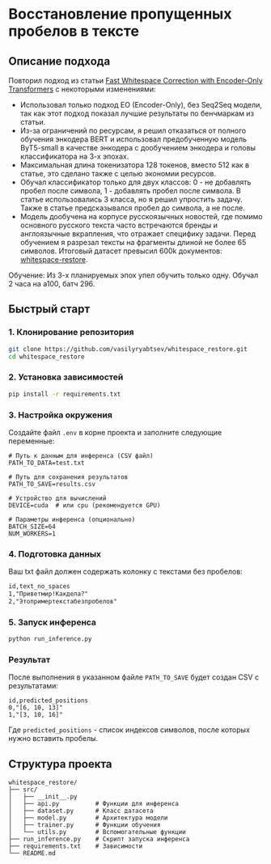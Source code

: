 # Восстановление пропущенных пробелов в тексте

## Описание подхода

Повторил подход из статьи [Fast Whitespace Correction with Encoder-Only Transformers](https://aclanthology.org/2023.acl-demo.37.pdf#:~:text=The%20goal%20of%20whitespace%20correction,We%20compare) с некоторыми изменениями:

- Использовал только подход EO (Encoder-Only), без Seq2Seq модели, так как этот подход показал лучшие результаты по бенчмаркам из статьи. 
- Из-за ограничений по ресурсам, я решил отказаться от полного обучения энкодера BERT и использовал предобученную модель ByT5-small в качестве энкодера с дообучением энкодера и головы классификатора на 3-х эпохах.
- Максимальная длина токенизатора 128 токенов, вместо 512 как в статье, это сделано также с целью экономии ресурсов.
- Обучал классификатор только для двух классов: 0 - не добавлять пробел после символа, 1 - добавлять пробел после символа. В статье использовались 3 класса, но я решил упростить задачу. Также в статье предсказывался пробел до символа, а не после.
- Модель дообучена на корпусе русскоязычных новостей, где помимо основного русского текста часто встречаются бренды и англоязычные вкрапления, что отражает специфику задачи. Перед обучением я разрезал тексты на фрагменты длиной не более 65 символов. Итоговый датасет превысил 600k документов: [whitespace-restore](https://www.kaggle.com/datasets/vasilyryabtsev/whitespace-restore).

Обучение: Из 3-х планируемых эпох упел обучить только одну. Обучал 2 часа на a100, батч 296.

## Быстрый старт

### 1. Клонирование репозитория
```bash
git clone https://github.com/vasilyryabtsev/whitespace_restore.git
cd whitespace_restore
```

### 2. Установка зависимостей
```bash
pip install -r requirements.txt
```

### 3. Настройка окружения
Создайте файл `.env` в корне проекта и заполните следующие переменные:

```env
# Путь к данным для инференса (CSV файл)
PATH_TO_DATA=test.txt

# Путь для сохранения результатов
PATH_TO_SAVE=results.csv

# Устройство для вычислений
DEVICE=cuda  # или cpu (рекомендуется GPU)

# Параметры инференса (опционально)
BATCH_SIZE=64
NUM_WORKERS=1
```

### 4. Подготовка данных
Ваш txt файл должен содержать колонку с текстами без пробелов:
```txt
id,text_no_spaces
1,"Приветмир!Какдела?"
2,"Этопримертекстабезпробелов"
```

### 5. Запуск инференса
```bash
python run_inference.py
```

### Результат
После выполнения в указанном файле `PATH_TO_SAVE` будет создан CSV с результатами:
```csv
id,predicted_positions
0,"[6, 10, 13]"
1,"[3, 10, 16]"
```

Где `predicted_positions` - список индексов символов, после которых нужно вставить пробелы.

## Структура проекта
```
whitespace_restore/
├── src/
│   ├── __init__.py
│   ├── api.py          # Функции для инференса
│   ├── dataset.py      # Класс датасета
│   ├── model.py        # Архитектура модели
│   ├── trainer.py      # Функции обучения
│   └── utils.py        # Вспомогательные функции
├── run_inference.py    # Скрипт запуска инференса
├── requirements.txt    # Зависимости
└── README.md
```
